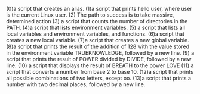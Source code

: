 (0)a script that creates an alias.
(1)a script that prints hello user, where user is the current Linux user.
(2) The path to success is to take massive, determined action
(3) a script that counts the number of directories in the PATH.
(4)a script that lists environment variables.
(5) a script that lists all local variables and environment variables, and functions.
(6)a script that creates a new local variable.
(7)a script that creates a new global variable.
(8)a script that prints the result of the addition of 128 with the value stored in the environment variable TRUEKNOWLEDGE, followed by a new line.
(9) a script that prints the result of POWER divided by DIVIDE, followed by a new line.
(10) a script that displays the result of BREATH to the power LOVE
(11) a script that converts a number from base 2 to base 10.
(12)a script that prints all possible combinations of two letters, except oo.
(13)a script that prints a number with two decimal places, followed by a new line.
